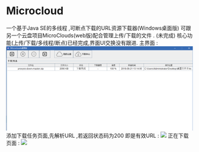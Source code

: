 # Microcloud
一个基于Java SE的多线程 ,可断点下载的URL资源下载器(Windows桌面版)
可跟另一个云盘项目MicroClouds(web版)配合管理上传/下载的文件 . (未完成)
核心功能(上传/下载/多线程/断点)已经完成,界面UI交换没有跟进.
主界面 :
![](images/项目截图_main.png)
添加下载任务页面,先解析URL ,若返回状态码为200 即是有效URL : 
![](images/项目截图_download.png)
正在下载页面 :
![](images/项目截图_downloading.png)
